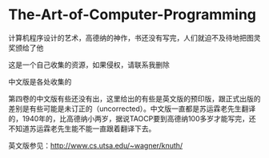 # The-Art-of-Computer-Programming
计算机程序设计的艺术，高德纳的神作，书还没有写完，人们就迫不及待地把图灵奖颁给了他

这是一个自己收集的资源，如果侵权，请联系我删除

中文版是各处收集的

第四卷的中文版有些还没有出，这里给出的有些是英文版的预印版，跟正式出版的差别是有些可能是未订正的（uncorrected）。中文版一直都是苏运霖老先生翻译的，1940年的，比高德纳小两岁，据说TAOCP要到高德纳100多岁才能写完，还不知道苏运霖老先生能不能一直跟着翻译下去。

英文版参见：<http://www.cs.utsa.edu/~wagner/knuth/>


